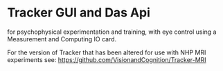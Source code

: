 # Tracker GUI and Das Api
for psychophysical experimentation and training, with eye control using a Measurement and Computing IO card.

For the version of Tracker that has been altered for use with NHP MRI experiments see: https://github.com/VisionandCognition/Tracker-MRI
